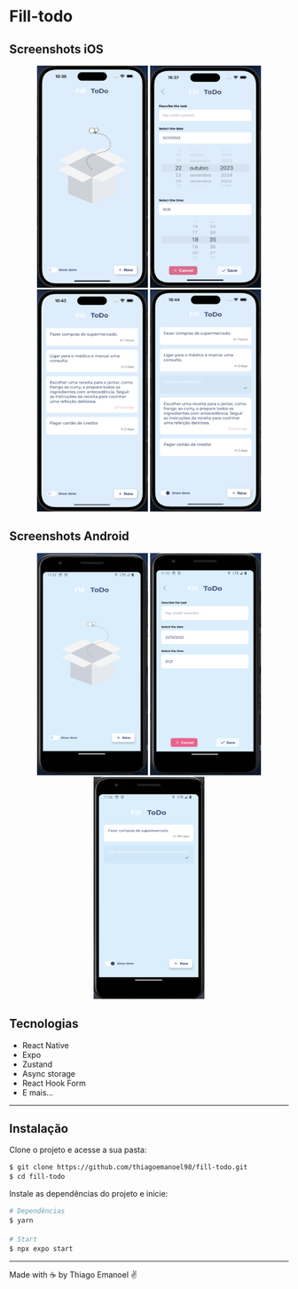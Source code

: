 # Fill-todo

## Screenshots iOS

<p align="center">
    <img width = "200" height= "400" src = "src/assets/toReadme/image_1.png">
    <img width = "200" height= "400" src = "src/assets/toReadme/image_2.png">
    <img width = "200" height= "400" src = "src/assets/toReadme/image_3.png">
    <img width = "200" height= "400" src = "src/assets/toReadme/image_4.png">
</p>

## Screenshots Android

<p align="center">
    <img width = "200" height= "400" src = "src/assets/toReadme/android_1.png">
    <img width = "200" height= "400" src = "src/assets/toReadme/android_2.png">
    <img width = "200" height= "400" src = "src/assets/toReadme/android_3.png">
</p>

## Tecnologias

- React Native
- Expo
- Zustand
- Async storage
- React Hook Form
- E mais...

---

## Instalação

Clone o projeto e acesse a sua pasta:

```sh
$ git clone https://github.com/thiagoemanoel98/fill-todo.git
$ cd fill-todo
```

Instale as dependências do projeto e inicie:

```sh
# Dependências
$ yarn

# Start
$ npx expo start

```

---

Made with :coffee: by Thiago Emanoel :v:
